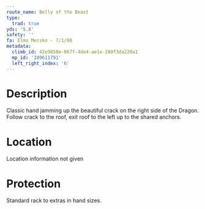 ```yaml
---
route_name: Belly of the Beast
type:
  trad: true
yds: '5.8'
safety: ''
fa: Elmo Mecsko - 7/1/08
metadata:
  climb_id: 42e9858e-067f-4de4-ae1e-280f3da220a1
  mp_id: '109611791'
  left_right_index: '6'
---
```

# Description
Classic hand jamming up the beautiful crack on the right side of the Dragon. Follow crack to the roof, exit roof to the left up to the shared anchors.

# Location
Location information not given

# Protection
Standard rack to extras in hand sizes.
